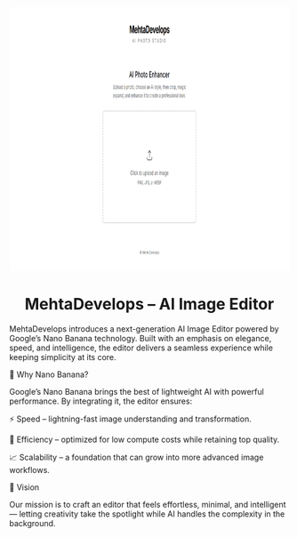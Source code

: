 <div align="center"> <img width="1200" height="475" alt="GHBanner" src="image.png" />
<h1>MehtaDevelops – AI Image Editor</h3>
</div>

MehtaDevelops introduces a next-generation AI Image Editor powered by Google’s Nano Banana technology. Built with an emphasis on elegance, speed, and intelligence, the editor delivers a seamless experience while keeping simplicity at its core.

🚀 Why Nano Banana?

Google’s Nano Banana brings the best of lightweight AI with powerful performance. By integrating it, the editor ensures:

⚡ Speed – lightning-fast image understanding and transformation.

🔎 Efficiency – optimized for low compute costs while retaining top quality.

📈 Scalability – a foundation that can grow into more advanced image workflows.

🎯 Vision

Our mission is to craft an editor that feels effortless, minimal, and intelligent — letting creativity take the spotlight while AI handles the complexity in the background.
